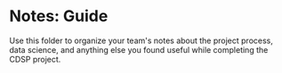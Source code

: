 # Notes: Guide

Use this folder to organize your team's notes about the project process, data
science, and anything else you found useful while completing the CDSP project.
